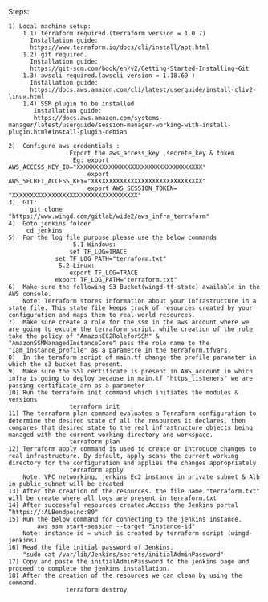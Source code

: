 Steps:

    1) Local machine setup:
        1.1) terraform required.(terraform version = 1.0.7)
          Installation guide:
          https://www.terraform.io/docs/cli/install/apt.html
        1.2) git required.
	      Installation guide:
	      https://git-scm.com/book/en/v2/Getting-Started-Installing-Git
        1.3) awscli required.(awscli version = 1.18.69 )
          Installation guide:
          https://docs.aws.amazon.com/cli/latest/userguide/install-cliv2-linux.html
        1.4) SSM plugin to be installed
           Installation guide:
           https://docs.aws.amazon.com/systems-manager/latest/userguide/session-manager-working-with-install-plugin.html#install-plugin-debian
		
    2)  Configure aws credentials : 
                     Export the aws_access_key ,secrete_key & token 
                      Eg: export AWS_ACCESS_KEY_ID="XXXXXXXXXXXXXXXXXXXXXXXXXXXXXXXXXXX"
                          export AWS_SECRET_ACCESS_KEY="XXXXXXXXXXXXXXXXXXXXXXXXXXXXXXX"
                          export AWS_SESSION_TOKEN= "XXXXXXXXXXXXXXXXXXXXXXXXXXXXXXXXXXX"
    3)  GIT: 
          git clone "https://www.wingd.com/gitlab/wide2/aws_infra_terraform"  
    4)  Goto jenkins folder
         cd jenkins
    5)  For the log file purpose please use the below commands
                      5.1 Windows:
		             set TF_LOG=TRACE
			     set TF_LOG_PATH="terraform.txt"
		          5.2 Linux:
		             export TF_LOG=TRACE
			     export TF_LOG_PATH="terraform.txt"
    6)  Make sure the following S3 Bucket(wingd-tf-state) available in the AWS console.
        Note: Terraform stores information about your infrastructure in a state file. This state file keeps track of resources created by your configuration and maps them to real-world resources.
    7)  Make sure create a role for the ssm in the aws account where we are going to excute the terraform script. while creation of the role take the policy of "AmazonEC2RoleforSSM" & "AmazonSSMManagedInstanceCore" pass the role name to the "Iam_instance_profile" as a parametre in the terraform.tfvars.
    8)  In the teraform script of main.tf change the profile parameter in which the s3 bucket has present.
    9)  Make sure the SSl certificate is present in AWS_account in which infra is going to deploy because in main.tf "https_listeners" we are passing certificate_arn as a parameter
    10) Run the terraform init command which initiates the modules & versions 
                     terraform init
    11) The terraform plan command evaluates a Terraform configuration to determine the desired state of all the resources it declares, then compares that desired state to the real infrastructure objects being managed with the current working directory and workspace.
                     terraform plan
    12) Terraform apply command is used to create or introduce changes to real infrastructure. By default, apply scans the current working directory for the configuration and applies the changes appropriately.
                     terraform apply
        Note: VPC networking, jenkins Ec2 instance in private subnet & Alb in public_subnet will be created
    13) After the creation of the resources. the file name "terraform.txt" will be create where all logs are present in terraform.txt
    14) After successful resources created.Access the Jenkins portal “https://:ALBendpoind:80"
    15) Run the below command for connecting to the jenkins instance.
            aws ssm start-session --target "instance-id" 
	    Note: instance-id = which is created by terraform script (wingd-jenkins)
    16) Read the file initial password of Jenkins.
        "sudo cat /var/lib/Jenkins/secrets/initialAdminPassword"
    17) Copy and paste the initialAdminPassword to the jenkins page and proceed to complete the jenkins installation.
    18) After the creation of the resources we can clean by using the command.
                    terraform destroy
